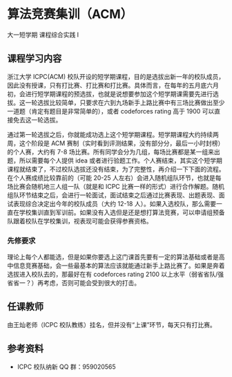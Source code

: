 # 算法竞赛集训（ACM）
<div class="badges">
<span class="badge cs-badge">大一短学期</span>
<span class="badge cs-badge">课程综合实践 Ⅰ</span>
</div>

## 课程学习内容
浙江大学 ICPC(ACM) 校队开设的短学期课程，目的是选拔出新一年的校队成员，因此没有授课，只有打比赛、打比赛和打比赛。具体而言，在每年的五月底六月初，会进行短学期课程的预选拔，也就是说想要参加这个短学期课需要先进行选拔。这一轮选拔比较简单，只要求在六到九场新手上路比赛中有三场比赛做出至少一道题（肯定有题目是非常简单的），或者 codeforces rating 高于 1900 可以直接免去这一轮选拔。

通过第一轮选拔之后，你就能成功选上这个短学期课程。短学期课程大约持续两周，这个阶段是 ACM 赛制（实时看到评测结果，没有部分分，最后一小时封榜）的个人赛，大约有 7-8 场比赛。所有同学会分为几组，每场比赛都是某一组来出题，所以需要每个人提供 idea 或者进行验题工作。个人赛结束，其实这个短学期课程就结束了，不过校队选拔还没有结束，为了完整性，再介绍一下下面的流程。在个人赛成绩比较靠前的（可能 20-25 人左右）会进入随机组队环节，也就是每场比赛会随机地三人组一队（就是和 ICPC 比赛一样的形式）进行合作解题。随机组队环节结束之后，会进行一轮面试，面试结束之后通过比赛表现、出题表现、面试表现综合决定出今年的校队成员（大约 12-18 人）。如果入选校队，那么需要一直在学校集训直到军训前。如果没有入选但是还是想打算法竞赛，可以申请组预备队跟着校队在学校集训，视表现可能会获得参赛资格。

### 先修要求
理论上每个人都能选，但是如果你要选上这门课首先要有一定的算法基础或者是高中信息竞赛基础，会一些最基本的算法应该就能通过新手上路比赛了。如果是奔着选拔进入校队去的，那最好在有 codeforces rating 2100 以上水平（弱省省队/强省省一？）再考虑，否则可能会受到很大的打击。

## 任课教师
由王灿老师（ICPC 校队教练）挂名，但并没有“上课”环节，每天只有打比赛。

## 参考资料
- ICPC 校队纳新 QQ 群：959020565
